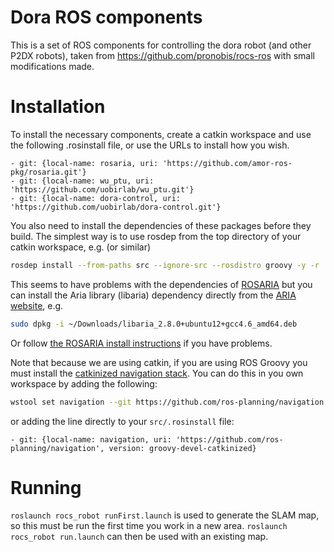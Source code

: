 Dora ROS components
========

This is a set of ROS components for controlling the dora robot (and other P2DX robots), taken from https://github.com/pronobis/rocs-ros with small modifications made.

# Installation

To install the necessary components, create a catkin workspace and use the following .rosinstall file, or use the URLs to install how you wish.

```
- git: {local-name: rosaria, uri: 'https://github.com/amor-ros-pkg/rosaria.git'}
- git: {local-name: wu_ptu, uri: 'https://github.com/uobirlab/wu_ptu.git'}
- git: {local-name: dora-control, uri: 'https://github.com/uobirlab/dora-control.git'}
```

You also need to install the dependencies of these packages before they build. The simplest way is to use rosdep from the top directory of your catkin workspace, e.g. (or similar)

```bash
rosdep install --from-paths src --ignore-src --rosdistro groovy -y -r
```

This seems to have problems with the dependencies of [ROSARIA](http://wiki.ros.org/ROSARIA) but you can install the Aria library (libaria) dependency directly from the [ARIA website](http://robots.mobilerobots.com/wiki/ARIA#Download_Aria), e.g.

```bash
sudo dpkg -i ~/Downloads/libaria_2.8.0+ubuntu12+gcc4.6_amd64.deb
```

Or follow [the ROSARIA install instructions](http://wiki.ros.org/ROSARIA/Tutorials/How%20to%20use%20ROSARIA) if you have problems.

Note that because we are using catkin, if you are using ROS Groovy you must install the [catkinized navigation stack](https://github.com/ros-planning/navigation/tree/groovy-devel-catkinized). You can do this in you own workspace by adding the following:

```bash
wstool set navigation --git https://github.com/ros-planning/navigation -v groovy-devel-catkinized
```
or adding the line directly to your `src/.rosinstall` file:

```
- git: {local-name: navigation, uri: 'https://github.com/ros-planning/navigation', version: groovy-devel-catkinized}
```


# Running

`roslaunch rocs_robot runFirst.launch` is used to generate the SLAM map, so this must be run the first time you work in a new area.  `roslaunch rocs_robot run.launch` can then be used with an existing map.

